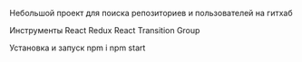 Небольшой проект для поиска репозиториев и пользователей на гитхаб

Инструменты
React
Redux
React Transition Group

Установка и запуск
npm i
npm start
